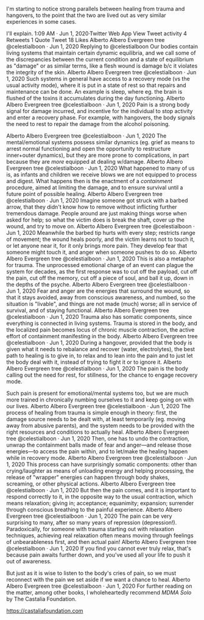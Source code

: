 I'm starting to notice strong parallels between healing from trauma and hangovers, to the point that the two are lived out as very similar experiences in some cases.

I'll explain.
1:09 AM · Jun 1, 2020·Twitter Web App
View Tweet activity
4
 Retweets
1
 Quote Tweet
18
 Likes
Alberto Albero
Evergreen tree
@celestialboon
·
Jun 1, 2020
Replying to 
@celestialboon
Our bodies contain living systems that maintain certain dynamic equilibria, and we call some of the discrepancies between the current condition and a state of equilibrium as "damage" or as similar terms, like a flesh wound is damage b/c it violates the integrity of the skin.
Alberto Albero
Evergreen tree
@celestialboon
·
Jun 1, 2020
Such systems in general have access to a recovery mode (vs the usual activity mode), where it is put in a state of rest so that repairs and maintenance can be done. An example is sleep, where eg. the brain is flushed of the toxins it accumulates during the day functioning.
Alberto Albero
Evergreen tree
@celestialboon
·
Jun 1, 2020
Pain is a strong body signal for damage incurred, and incentive for the individual to stop activity and enter a recovery phase. For example, with hangovers, the body signals the need to rest to repair the damage from the alcohol poisoning.


Alberto Albero
Evergreen tree
@celestialboon
·
Jun 1, 2020
The mental/emotional systems possess similar dynamics (eg. grief as means to arrest normal functioning and open the opportunity to restructure inner+outer dynamics), but they are more prone to complications, in part because they are *more* equipped at dealing w/damage.
Alberto Albero
Evergreen tree
@celestialboon
·
Jun 1, 2020
What happened to many of us is, as infants and children we receive blows we are not equipped to process and digest. What happens then is the enactment of a *containment* procedure, aimed at limiting the damage, and to ensure survival until a future point of possible healing.
Alberto Albero
Evergreen tree
@celestialboon
·
Jun 1, 2020
Imagine someone got struck with a barbed arrow, that they didn't know how to remove without inflicting further tremendous damage. People around are just making things worse when asked for help; so what the victim does is break the shaft, cover up the wound, and try to move on.
Alberto Albero
Evergreen tree
@celestialboon
·
Jun 1, 2020
Meanwhile the barbed tip hurts with every step; restricts range of movement; the wound heals poorly, and the victim learns not to touch it, or let anyone near it, for it only brings more pain. They develop fear that someone might touch it, and anger when someone pushes to do so.
Alberto Albero
Evergreen tree
@celestialboon
·
Jun 1, 2020
This is also a metaphor for trauma. The unprocessed emotional charge of an event can plague the system for decades, as the first response was to cut off the payload, cut off the pain, cut off the memory, cut off a piece of soul, and ball it up, down in the depths of the psyche.
Alberto Albero
Evergreen tree
@celestialboon
·
Jun 1, 2020
Fear and anger are the energies that surround the wound, so that it stays avoided, away from conscious awareness, and numbed, so the situation is "livable", and things are not made (much) worse; all in service of survival, and of staying functional.
Alberto Albero
Evergreen tree
@celestialboon
·
Jun 1, 2020
Trauma also has somatic components, since everything is connected in living systems. Trauma is stored in the body, and the localized pain becomes locus of chronic muscle contraction, the active effort of containment manifesting in the body.
Alberto Albero
Evergreen tree
@celestialboon
·
Jun 1, 2020
During a hangover, provided that the body is given what it needs to rebalance and recover (water, electrolytes), the best path to healing is to give in, to relax and to lean into the pain and to just let the body deal with it, instead of trying to fight it or to ignore it.
Alberto Albero
Evergreen tree
@celestialboon
·
Jun 1, 2020
The pain is the body calling out the need for rest, for stillness, for the chance to engage recovery mode.

Such pain is present for emotional/mental systems too, but we are much more trained in chronically numbing ourselves to it and keep going on with our lives.
Alberto Albero
Evergreen tree
@celestialboon
·
Jun 1, 2020
The process of healing from trauma is simple enough in theory: first, the damage source needs to be dealt with, at least temporarily (eg. moving away from abusive parents), and the system needs to be provided with the right resources and conditions to actually heal.
Alberto Albero
Evergreen tree
@celestialboon
·
Jun 1, 2020
Then, one has to undo the contraction, unwrap the containment balls made of fear and anger—and release those energies—to access the pain within, and to let/make the healing happen while in recovery mode.
Alberto Albero
Evergreen tree
@celestialboon
·
Jun 1, 2020
This process can have surprisingly somatic components: other than crying/laughter as means of unloading energy and helping processing, the release of "wrapper" energies can happen through body shakes, screaming, or other physical actions.
Alberto Albero
Evergreen tree
@celestialboon
·
Jun 1, 2020
But then the pain comes, and it is important to respond correctly to it, in the opposite way to the usual contraction, which means relaxation; giving in; acceptance; equanimity; expansion; surrender through conscious breathing to the painful experience.
Alberto Albero
Evergreen tree
@celestialboon
·
Jun 1, 2020
The pain can be very surprising to many, after so many years of repression (depression!). Paradoxically, for someone with trauma starting out with relaxation techniques, achieving real relaxation often means moving through feelings of unbearableness first, and then actual pain!
Alberto Albero
Evergreen tree
@celestialboon
·
Jun 1, 2020
If you find you cannot ever truly relax, that's because pain awaits further down, and you've used all your life to push it out of awareness.

But just as it is wise to listen to the body's cries of pain, so we must reconnect with the pain we set aside if we want a chance to heal.
Alberto Albero
Evergreen tree
@celestialboon
·
Jun 1, 2020
For further reading on the matter, among other books, I wholeheartedly recommend *MDMA Solo* by The Castalia Foundation.

https://castaliafoundation.com